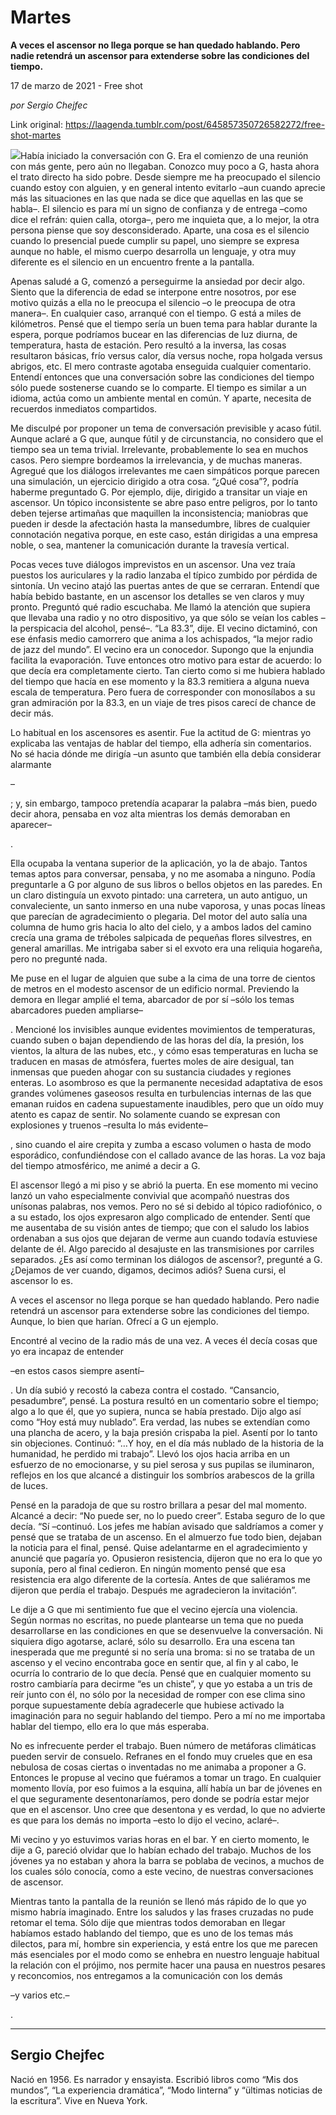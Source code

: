 # Martes

**A veces el ascensor no llega porque se han quedado hablando. Pero nadie retendrá un ascensor para extenderse sobre las condiciones del tiempo.**

17 de marzo de 2021 - Free shot

_por Sergio Chejfec_

Link original: https://laagenda.tumblr.com/post/645857350726582272/free-shot-martes

![](https://64.media.tumblr.com/e4ee227c3683cbc96b0b0cc560ce3746/ccdb1e9244d3edd0-bc/s500x750/f7bbbd11bfcec3ce0660cf3a44468b0fd2a43046.jpg)Había
iniciado la conversación con G. Era el comienzo de una reunión con más gente,
pero aún no llegaban. Conozco muy poco a G, hasta ahora el trato directo ha
sido pobre. Desde siempre me ha preocupado el silencio cuando estoy con
alguien, y en general intento evitarlo –aun cuando aprecie más las situaciones
en las que nada se dice que aquellas en las que se habla–. El silencio es para
mí un signo de confianza y de entrega –como dice el refrán: quien calla,
otorga–, pero me inquieta que, a lo mejor, la otra persona piense que soy
desconsiderado. Aparte, una cosa es el silencio cuando lo presencial puede
cumplir su papel, uno siempre se expresa aunque no hable, el mismo cuerpo desarrolla
un lenguaje, y otra muy diferente es el silencio en un encuentro frente a la
pantalla. 

Apenas
saludé a G, comenzó a perseguirme la ansiedad por decir algo. Siento que la
diferencia de edad se interpone entre nosotros, por ese motivo quizás a ella no
le preocupa el silencio –o le preocupa de otra manera–. En cualquier caso, arranqué
con el tiempo. G está a miles de kilómetros. Pensé que el tiempo sería un buen tema
para hablar durante la espera, porque podríamos bucear en las diferencias de luz
diurna, de temperatura, hasta de estación. Pero resultó a la inversa, las cosas
resultaron básicas, frío versus calor, día versus noche, ropa holgada versus
abrigos, etc. El mero contraste agotaba enseguida cualquier comentario. Entendí
entonces que una conversación sobre las condiciones del tiempo sólo puede
sostenerse cuando se lo comparte. El tiempo es similar a un idioma, actúa como
un ambiente mental en común. Y aparte, necesita de recuerdos inmediatos
compartidos.

Me
disculpé por proponer un tema de conversación previsible y acaso fútil. Aunque aclaré
a G que, aunque fútil y de circunstancia, no considero que el tiempo sea un
tema trivial. Irrelevante, probablemente lo sea en muchos casos. Pero siempre
bordeamos la irrelevancia, y de muchas maneras. Agregué que los diálogos
irrelevantes me caen simpáticos porque parecen una simulación, un ejercicio
dirigido a otra cosa. “¿Qué cosa”?, podría haberme preguntado G. Por ejemplo,
dije, dirigido a transitar un viaje en ascensor. Un tópico inconsistente se
abre paso entre peligros, por lo tanto deben tejerse artimañas que maquillen la
inconsistencia; maniobras que pueden ir desde la afectación hasta la
mansedumbre, libres de cualquier connotación negativa porque, en este caso, están
dirigidas a una empresa noble, o sea, mantener la comunicación durante la
travesía vertical.

Pocas veces
tuve diálogos imprevistos en un ascensor. Una vez traía puestos los auriculares
y la radio lanzaba el típico zumbido por pérdida de sintonía. Un vecino atajó
las puertas antes de que se cerraran. Entendí que había bebido bastante, en un
ascensor los detalles se ven claros y muy pronto. Preguntó qué radio escuchaba.
Me llamó la atención que supiera que llevaba una radio y no otro dispositivo,
ya que sólo se veían los cables –la perspicacia del alcohol, pensé–. “La 83.3”,
dije. El vecino dictaminó, con ese énfasis medio camorrero que anima a los
achispados, “la mejor radio de jazz del mundo”. El vecino era un conocedor. Supongo
que la enjundia facilita la evaporación. Tuve entonces otro motivo para estar
de acuerdo: lo que decía era completamente cierto. Tan cierto como si me
hubiera hablado del tiempo que hacía en ese momento y la 83.3 remitiera a
alguna nueva escala de temperatura. Pero fuera de corresponder con monosílabos a
su gran admiración por la 83.3, en un viaje de tres pisos carecí de chance de decir
más.

Lo
habitual en los ascensores es asentir. Fue la actitud de G: mientras yo explicaba
las ventajas de hablar del tiempo, ella adhería sin comentarios. No sé hacia
dónde me dirigía –un asunto que también ella debía considerar alarmante

–

; y,
sin embargo, tampoco pretendía acaparar la palabra –más bien, puedo decir
ahora, pensaba en voz alta mientras los demás demoraban en aparecer–

.

Ella ocupaba
la ventana superior de la aplicación, yo la de abajo. Tantos temas aptos para conversar,
pensaba, y no me asomaba a ninguno. Podía preguntarle a G por alguno de sus libros
o bellos objetos en las paredes. En un claro distinguía un exvoto pintado: una
carretera, un auto antiguo, un convaleciente, un santo inmerso en una nube
vaporosa, y unas pocas líneas que parecían de agradecimiento o plegaria. Del motor
del auto salía una columna de humo gris hacia lo alto del cielo, y a ambos lados
del camino crecía una grama de tréboles salpicada de pequeñas flores silvestres,
en general amarillas. Me intrigaba saber si el exvoto era una reliquia hogareña,
pero no pregunté nada. 

Me puse
en el lugar de alguien que sube a la cima de una torre de cientos de metros en el
modesto ascensor de un edificio normal. Previendo la demora en llegar amplié el
tema, abarcador de por sí –sólo los temas abarcadores pueden ampliarse–

. Mencioné
los invisibles aunque evidentes movimientos de temperaturas, cuando suben o
bajan dependiendo de las horas del día, la presión, los vientos, la altura de
las nubes, etc., y cómo esas temperaturas en lucha se traducen en masas de
atmósfera, fuertes moles de aire desigual, tan inmensas que pueden ahogar con su
sustancia ciudades y regiones enteras. Lo asombroso es que la permanente necesidad
adaptativa de esos grandes volúmenes gaseosos resulta en turbulencias internas de
las que emanan ruidos en cadena supuestamente inaudibles, pero que un oído muy atento
es capaz de sentir. No solamente cuando se expresan con explosiones y truenos
–resulta lo más evidente–

, sino cuando el aire crepita y zumba a escaso volumen
o hasta de modo esporádico, confundiéndose con el callado avance de las horas.
La voz baja del tiempo atmosférico, me animé a decir a G.

El ascensor
llegó a mi piso y se abrió la puerta. En ese momento mi vecino lanzó un vaho especialmente
convivial que acompañó nuestras dos unísonas palabras, nos vemos. Pero no sé si
debido al tópico radiofónico, o a su estado, los ojos expresaron algo complicado
de entender. Sentí que me ausentaba de su visión antes de tiempo; que con el saludo
los labios ordenaban a sus ojos que dejaran de verme aun cuando todavía estuviese
delante de él. Algo parecido al desajuste en las transmisiones por carriles
separados. ¿Es así como terminan los diálogos de ascensor?, pregunté a G. ¿Dejamos
de ver cuando, digamos, decimos adiós? Suena cursi, el ascensor lo es.

A veces
el ascensor no llega porque se han quedado hablando. Pero nadie retendrá un
ascensor para extenderse sobre las condiciones del tiempo. Aunque, lo bien que
harían. Ofrecí a G un ejemplo.

Encontré
al vecino de la radio más de una vez. A veces él decía cosas que yo era incapaz
de entender 

–en estos casos siempre asentí–

. Un día subió y recostó la cabeza
contra el costado. “Cansancio, pesadumbre“, pensé. La postura resultó en un
comentario sobre el tiempo; algo a lo que él, que yo supiera, nunca se había
prestado. Dijo algo así como “Hoy está muy nublado”. Era verdad, las nubes se extendían
como una plancha de acero, y la baja presión crispaba la piel. Asentí por lo
tanto sin objeciones. Continuó: “…Y hoy, en el día más nublado de la historia
de la humanidad, he perdido mi trabajo”. Llevó los ojos hacia arriba en un esfuerzo
de no emocionarse, y su piel serosa y sus pupilas se iluminaron, reflejos en
los que alcancé a distinguir los sombríos arabescos de la grilla de luces.

Pensé en
la paradoja de que su rostro brillara a pesar del mal momento. Alcancé a decir:
“No puede ser, no lo puedo creer”. Estaba seguro de lo que decía. “Sí –continuó.
Los jefes me habían avisado que saldríamos a comer y pensé que se trataba de un
ascenso. En el almuerzo fue todo bien, dejaban la noticia para el final, pensé.
Quise adelantarme en el agradecimiento y anuncié que pagaría yo. Opusieron
resistencia, dijeron que no era lo que yo suponía, pero al final cedieron. En
ningún momento pensé que esa resistencia era algo diferente de la cortesía. Antes
de que saliéramos me dijeron que perdía el trabajo. Después me agradecieron la
invitación”.

Le dije a
G que mi sentimiento fue que el vecino ejercía una violencia. Según normas no
escritas, no puede plantearse un tema que no pueda desarrollarse en las condiciones en que se
desenvuelve la
conversación. Ni siquiera digo agotarse, aclaré, sólo su desarrollo. Era una
escena tan inesperada que me pregunté si no sería una broma: si no se trataba
de un ascenso y el vecino encontraba goce en sentir que, al fin y al cabo, le ocurría
lo contrario de lo que decía. Pensé que en cualquier momento su rostro cambiaría
para decirme “es un chiste”, y que yo estaba a un tris de reír junto con él, no
sólo por la necesidad de romper con ese clima sino porque supuestamente debía
agradecerle que hubiese activado la imaginación para no seguir hablando del
tiempo. Pero a mí no me importaba hablar del tiempo, ello era lo que más esperaba. 

No es infrecuente
perder el trabajo. Buen número de metáforas climáticas pueden servir de
consuelo. Refranes en el fondo muy crueles que en esa nebulosa de cosas ciertas
o inventadas no me animaba a proponer a G. Entonces le propuse al vecino que
fuéramos a tomar un trago. En cualquier momento llovía, por eso fuimos a la
esquina, allí había un bar de jóvenes en el que seguramente desentonaríamos,
pero donde se podría estar mejor que en el ascensor. Uno cree que desentona y
es verdad, lo que no advierte es que para los demás no importa –esto lo dijo el
vecino, aclaré–. 

Mi vecino
y yo estuvimos varias horas en el bar. Y en cierto momento, le dije a G,
pareció olvidar que lo habían echado del trabajo. Muchos de los jóvenes ya no
estaban y ahora la barra se poblaba de vecinos, a muchos de los cuales sólo
conocía, como a este vecino, de nuestras conversaciones de ascensor.

Mientras
tanto la pantalla de la reunión se llenó más rápido de lo que yo mismo habría
imaginado. Entre los saludos y las frases cruzadas no pude retomar el tema.
Sólo dije que mientras todos demoraban en llegar habíamos estado hablando del
tiempo, que es uno de los temas más dilectos, para mí, hombre sin experiencia, y
está entre los que me parecen más esenciales por el modo como se enhebra en
nuestro lenguaje habitual la relación con el prójimo, nos permite hacer una
pausa en nuestros pesares y reconcomios, nos entregamos a la comunicación con
los demás 

–y varios etc.–

. 



---

 Sergio Chejfec
---------------

 Nació en 1956. Es narrador y ensayista. Escribió libros como “Mis dos mundos”, “La experiencia dramática”, “Modo linterna” y “ültimas noticias de la escritura”. Vive en Nueva York.

